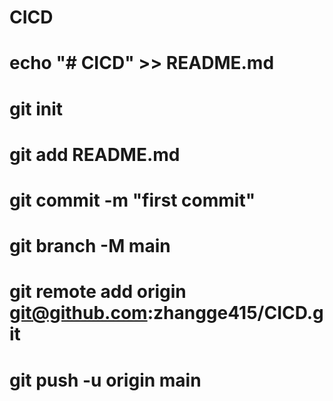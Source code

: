 # CICD
# echo "# CICD" >> README.md
# git init
# git add README.md
# git commit -m "first commit"
# git branch -M main
# git remote add origin git@github.com:zhangge415/CICD.git
# git push -u origin main
